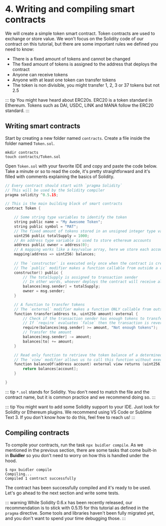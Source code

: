 # 4. Writing and compiling smart contracts

We will create a simple token smart contract. Token contracts are used to exchange or store value. We won't focus on the Solidity code of our contract on this tutorial, but there are some important rules we defined you need to know:

- There is a fixed amount of tokens and cannot be changed
- The fixed amount of tokens is assigned to the address that deploys the contract
- Anyone can receive tokens
- Anyone with at least one token can transfer tokens
- The token is non divisible, you might transfer 1, 2, 3 or 37 tokens but not 2.5

::: tip
You might have heard about ERC20s. ERC20 is a token standard in Ethereum. Tokens such as DAI, USDC, LINK and MANA follow the ERC20 standard.
:::

## Writing smart contracts

Start by creating a new folder named `contracts`. Create a file inside the folder named `Token.sol`. 

```
mkdir contracts
touch contracts/Token.sol
```

Open `Token.sol` with your favorite IDE and copy and paste the code below. Take a minute or so to read the code, it's pretty straightforward and it's filled with comments explaining the basics of Solidity.

```c
// Every contract should start with `pragma Solidity` 
// This will be used by the Solidity compiler
pragma solidity ^0.5.15;

// This is the main building block of smart contracts
contract Token {

    // Some string type variables to identify the token
    string public name = "My Awesome Token";
    string public symbol = "MAT";
    // The fixed amount of tokens stored in an unsigned integer type variable
    uint256 public totalSupply = 1000;
    // An address type variable is used to store ethereum accounts
    address public owner = address(0);
    // A mapping works like a key/value array, here we store each account balance
    mapping(address => uint256) balances;
    
    // The `constructor` is executed only once when the contract is created
    // The `public` modifier makes a function callable from outside a contract
    constructor() public {
        // The totalSupply is assigned to transaction sender
        // In other words, whoever deploys the contract will receive all the tokens
        balances[msg.sender] = totalSupply;
        owner = msg.sender;
    }

    // A function to transfer tokens
    // The `external` modifier makes a function ONLY callable from outside a contract
    function transfer(address to, uint256 amount) external {
        // Check if the transaction sender has enough tokens to transfer
        // If `require` evaluates `false` then the transaction is reverted
        require(balances[msg.sender] >= amount, "Not enough tokens");
        // Transfer the amount
        balances[msg.sender] -= amount;
        balances[to] += amount;
    }

    // Read only function to retrieve the token balance of a determined account
    // The `view` modifier allows us to call this function without executing a transaction
    function balanceOf(address account) external view returns (uint256) {
        return balances[account];
    }

}
```

::: tip
`*.sol` stands for Solidity. You don't need to match the file and the contract name, but it is common practice and we recommend doing so. 
:::

::: tip
You might want to add some Solidity support to your IDE. Just look for Solidity or Ethereum plugins. We recommend using VS Code or Sublime Text 3. If you don't know how to do this, feel free to reach us!
::: 


## Compiling contracts
To compile your contracts, run the task `npx buidler compile`. As we mentioned in the previous section, there are some tasks that come built-in in **Buidler** so you don't need to worry on how this is handled under the hood.

```
$ npx buidler compile
Compiling...
Compiled 1 contract successfully
```

The contract has been successfully compiled and it's ready to be used. Let's go ahead to the next section and write some tests.

::: warning
While Solidity 0.6.x has been recently released, our recommendation is to stick with 0.5.15 for this tutorial as defined in the `pragma` directive. Some tools and libraries haven't been fully migrated yet, and you don't want to spend your time debugging those.
:::
